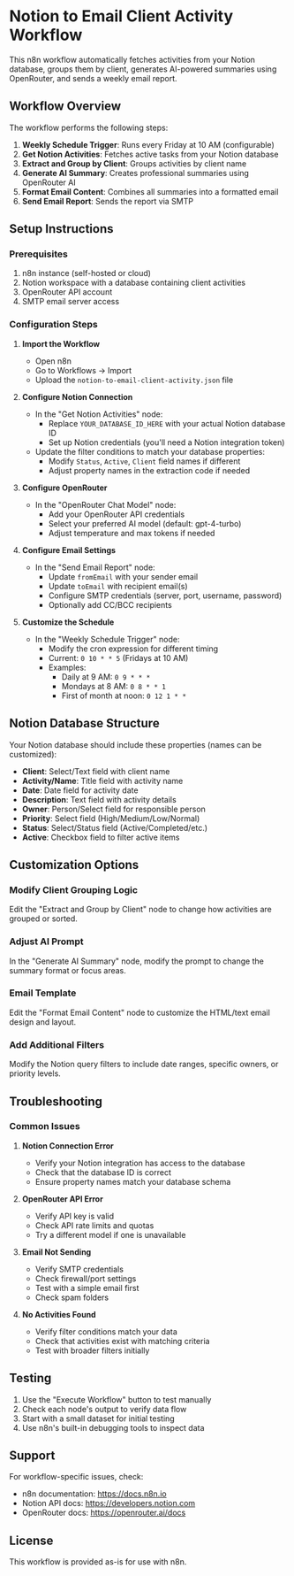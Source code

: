 # Notion to Email Client Activity Workflow

This n8n workflow automatically fetches activities from your Notion database, groups them by client, generates AI-powered summaries using OpenRouter, and sends a weekly email report.

## Workflow Overview

The workflow performs the following steps:

1. **Weekly Schedule Trigger**: Runs every Friday at 10 AM (configurable)
2. **Get Notion Activities**: Fetches active tasks from your Notion database
3. **Extract and Group by Client**: Groups activities by client name
4. **Generate AI Summary**: Creates professional summaries using OpenRouter AI
5. **Format Email Content**: Combines all summaries into a formatted email
6. **Send Email Report**: Sends the report via SMTP

## Setup Instructions

### Prerequisites

1. n8n instance (self-hosted or cloud)
2. Notion workspace with a database containing client activities
3. OpenRouter API account
4. SMTP email server access

### Configuration Steps

1. **Import the Workflow**
   - Open n8n
   - Go to Workflows → Import
   - Upload the `notion-to-email-client-activity.json` file

2. **Configure Notion Connection**
   - In the "Get Notion Activities" node:
     - Replace `YOUR_DATABASE_ID_HERE` with your actual Notion database ID
     - Set up Notion credentials (you'll need a Notion integration token)
   - Update the filter conditions to match your database properties:
     - Modify `Status`, `Active`, `Client` field names if different
     - Adjust property names in the extraction code if needed

3. **Configure OpenRouter**
   - In the "OpenRouter Chat Model" node:
     - Add your OpenRouter API credentials
     - Select your preferred AI model (default: gpt-4-turbo)
     - Adjust temperature and max tokens if needed

4. **Configure Email Settings**
   - In the "Send Email Report" node:
     - Update `fromEmail` with your sender email
     - Update `toEmail` with recipient email(s)
     - Configure SMTP credentials (server, port, username, password)
     - Optionally add CC/BCC recipients

5. **Customize the Schedule**
   - In the "Weekly Schedule Trigger" node:
     - Modify the cron expression for different timing
     - Current: `0 10 * * 5` (Fridays at 10 AM)
     - Examples:
       - Daily at 9 AM: `0 9 * * *`
       - Mondays at 8 AM: `0 8 * * 1`
       - First of month at noon: `0 12 1 * *`

## Notion Database Structure

Your Notion database should include these properties (names can be customized):

- **Client**: Select/Text field with client name
- **Activity/Name**: Title field with activity name
- **Date**: Date field for activity date
- **Description**: Text field with activity details
- **Owner**: Person/Select field for responsible person
- **Priority**: Select field (High/Medium/Low/Normal)
- **Status**: Select/Status field (Active/Completed/etc.)
- **Active**: Checkbox field to filter active items

## Customization Options

### Modify Client Grouping Logic
Edit the "Extract and Group by Client" node to change how activities are grouped or sorted.

### Adjust AI Prompt
In the "Generate AI Summary" node, modify the prompt to change the summary format or focus areas.

### Email Template
Edit the "Format Email Content" node to customize the HTML/text email design and layout.

### Add Additional Filters
Modify the Notion query filters to include date ranges, specific owners, or priority levels.

## Troubleshooting

### Common Issues

1. **Notion Connection Error**
   - Verify your Notion integration has access to the database
   - Check that the database ID is correct
   - Ensure property names match your database schema

2. **OpenRouter API Error**
   - Verify API key is valid
   - Check API rate limits and quotas
   - Try a different model if one is unavailable

3. **Email Not Sending**
   - Verify SMTP credentials
   - Check firewall/port settings
   - Test with a simple email first
   - Check spam folders

4. **No Activities Found**
   - Verify filter conditions match your data
   - Check that activities exist with matching criteria
   - Test with broader filters initially

## Testing

1. Use the "Execute Workflow" button to test manually
2. Check each node's output to verify data flow
3. Start with a small dataset for initial testing
4. Use n8n's built-in debugging tools to inspect data

## Support

For workflow-specific issues, check:
- n8n documentation: https://docs.n8n.io
- Notion API docs: https://developers.notion.com
- OpenRouter docs: https://openrouter.ai/docs

## License

This workflow is provided as-is for use with n8n.